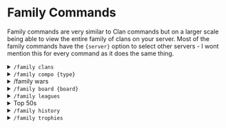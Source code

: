 # Family Commands

Family commands are very similar to Clan commands but on a larger scale being able to view the entire family of clans on your server. Most of the family commands have the `{server}` option to select other servers - I wont mention this for every command as it does the same thing.

<details>

<summary><code>/family clans</code></summary>

This will show a general members count for all clans as well as the league in the server. `{server}` can be used to check other servers you are in

![](<../.gitbook/assets/Screenshot 2023-09-12 at 13.12.00.png>)

</details>

<details>

<summary><code>/family compo {type}</code></summary>

Will show TH break down within a family. Hitrate also gives a breakdown of the percentage of attacks that score 0, 1, 2 and 3 stars against their own townhall level. Below shows the different `{types}`.

* Totals\
  ![](<../.gitbook/assets/Screenshot 2023-09-12 at 21.29.06.png>)
* Hitrate\
  ![](<../.gitbook/assets/Screenshot 2023-09-12 at 21.28.34.png>)

</details>

<details>

<summary>/family wars</summary>

Will display all current and ongoing wars with a brief overview

![](<../.gitbook/assets/Screenshot 2023-09-12 at 21.32.30.png>)

</details>

<details>

<summary><code>/family board {board}</code></summary>

Clan boards are a great way to overview family members in a variety of ways, these can be refreshed with the refresh button. Each board `{board}` is shown below

* Activity\
  ![](../.gitbook/assets/peak\_dynasty\_activitydonation\_board.png)
* Legends\
  ![](../.gitbook/assets/peak\_dynasty\_legend\_board.png)
* Trophy\
  ![](../.gitbook/assets/peak\_dynasty\_trophy\_board.png)

</details>

<details>

<summary><code>/family leagues</code></summary>

This can show you what league every clan is in, you can toggle between CWL leagues and clan capital using buttons\
![](<../.gitbook/assets/Screenshot 2023-09-12 at 22.00.52.png>)![](<../.gitbook/assets/Screenshot 2023-09-12 at 22.01.04.png>)

</details>

<details>

<summary>Top 50s</summary>

There are a couple different options that you are able to view the top 50 members in the entire family for which can be helpful for friendly competition.\
\
Please be aware that {`season}` behave slightly differently for each command. Season an refer to month (clan games) or the ingame season (donations), raid weekends also have `{weekend}` instead.\
\
`{TH}` will only show results at that townhall\
`{limit}` will only show that number of users

* `/family donations`\
  ![](<../.gitbook/assets/Screenshot 2023-10-02 at 18.16.05.png>)
* `/family capital`\
  ![](<../.gitbook/assets/Screenshot 2023-10-02 at 18.17.34.png>)
* `/family progress` (can vary depending on option)\
  ![](<../.gitbook/assets/Screenshot 2023-10-02 at 18.19.03.png>)
* /fam`ily clan-games`\
  ![](<../.gitbook/assets/Screenshot 2023-10-02 at 18.20.14.png>)

</details>

<details>

<summary><code>/family history</code></summary>

This command is quite useful for looking at if any clans are losing alot of players. Keep in mind that it logs every leave and every join, it doesnt take into account if someone leaves and joins\
\
![](<../.gitbook/assets/Screenshot 2023-10-02 at 18.36.39.png>)

</details>

<details>

<summary><code>/family trophies</code></summary>

A way to view total trophies in either main, builder or clan capital\
![](<../.gitbook/assets/Screenshot 2023-10-02 at 18.41.43.png>)

</details>
